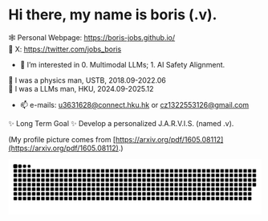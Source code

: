 # Hi there, my name is boris (.v).

🕸️ Personal Webpage: https://boris-jobs.github.io/  
🫰 X: https://twitter.com/jobs_boris




- 👀 $\text{I’m interested in 0. Multimodal LLMs; 1. AI Safety Alignment.}$

👋 $\text{I was a physics man, USTB, 2018.09-2022.06}$  
👋 $\text{I was a LLMs man, HKU, 2024.09-2025.12}$

- 📫 e-mails: u3631628@connect.hku.hk or cz1322553126@gmail.com

✨ Long Term Goal ✨ Develop a personalized J.A.R.V.I.S. (named $\text{.v}$).

(My profile picture comes from [https://arxiv.org/pdf/1605.08112](https://arxiv.org/pdf/1605.08112).)


<div align="center">

<picture>
  <source media="(prefers-color-scheme: dark)" srcset="https://raw.githubusercontent.com/Boris-Jobs/Boris-Jobs/output/github-contribution-grid-snake-dark.svg">
  <source media="(prefers-color-scheme: light)" srcset="https://raw.githubusercontent.com/Boris-Jobs/Boris-Jobs/output/github-contribution-grid-snake.svg">
  <img alt="github contribution grid snake animation" src="https://raw.githubusercontent.com/Boris-Jobs/Boris-Jobs/output/github-contribution-grid-snake.svg">
</picture>


</div>
